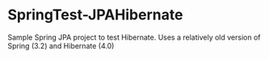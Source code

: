 # SpringTest-JPAHibernate

Sample Spring JPA project to test Hibernate. Uses a relatively old version of Spring (3.2) and Hibernate (4.0)

